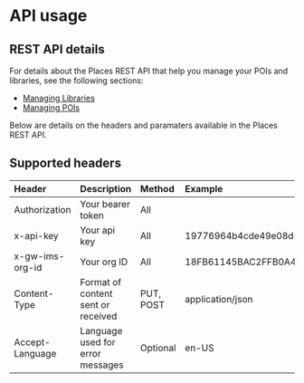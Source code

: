 # API usage

## REST API details

For details about the Places REST API that help you manage your POIs and libraries, see the following sections:

* [Managing Libraries]()
* [Managing POIs]()

Below are details on the headers and paramaters available in the Places REST API.

## Supported headers

| Header | Description | Method | Example |
| :--- | :--- | :--- | :--- |
| Authorization | Your bearer token | All |  |
| x-api-key | Your api key | All | 19776964b4cde49e08d8f62e5824f777b |
| x-gw-ims-org-id | Your org ID | All | 18FB61145BAC2FFB0A494777@AdobeOrg |
| Content-Type | Format of content sent or received | PUT, POST | application/json |
| Accept-Language | Language used for error messages | Optional | en-US |

## 

